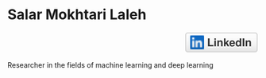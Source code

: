 # Salar Mokhtari Laleh 
<p align="right">
	<a href="https://www.linkedin.com/in/terrytangyuan](https://www.linkedin.com/in/salar-mokhtari-laleh-22508b91"><img src="imgs/linkedin.svg" alt="LinkedIn"></a>
</p>

Researcher in the fields of machine learning and deep learning


